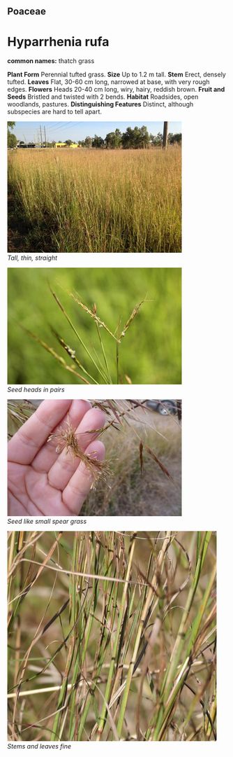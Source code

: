 ## Poaceae
# Hyparrhenia rufa
**common names:** thatch grass

**Plant Form** Perennial tufted grass. **Size** Up to 1.2 m tall. **Stem** Erect, densely tufted. **Leaves** Flat, 30-60 cm long, narrowed at base, with very rough edges. **Flowers** Heads 20-40 cm long, wiry, hairy, reddish brown. **Fruit and Seeds** Bristled and twisted with 2 bends. **Habitat** Roadsides, open woodlands, pastures. **Distinguishing Features** Distinct, although subspecies are hard to tell apart.


![Tall, thin, straight](54627_IMG_1126.jpg)  
 *Tall, thin, straight* 

![Seed heads in pairs](54632_IMG_8803.jpg)  
 *Seed heads in pairs* 

![Seed like small spear grass](6896_P1220295.jpg)  
 *Seed like small spear grass* 

![Stems and leaves fine](105316_P1245513.jpg)  
 *Stems and leaves fine* 

